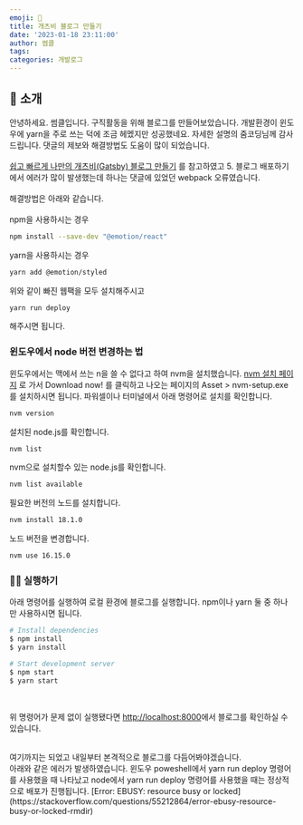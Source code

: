 ```yaml
---
emoji: 💪
title: 개츠비 블로그 만들기
date: '2023-01-18 23:11:00'
author: 썸클
tags:
categories: 개발로그
---
```


## 👋 소개

안녕하세요. 썸클입니다. 구직활동을 위해 블로그를 만들어보았습니다.
개발환경이 윈도우에 yarn을 주로 쓰는 덕에 조금 헤멨지만 성공했네요.
자세한 설명의 줌코딩님께 감사드립니다. 댓글의 제보와 해결방법도 도움이 많이 되었습니다.<br/><br/> [쉽고 빠르게 나만의 개츠비(Gatsby) 블로그 만들기](https://www.zoomkoding.com/gatsby-starter-zoomkoding-introduction/) 를 참고하였고 5. 블로그 배포하기에서 에러가 많이 발생했는데 하나는 댓글에 있었던 webpack 오류였습니다.<br/><br/>
해결방법은 아래와 같습니다.<br/><br/>
npm을 사용하시는 경우

```bash
npm install --save-dev "@emotion/react"
```

yarn을 사용하시는 경우

```bash
yarn add @emotion/styled
```

위와 같이 빠진 웹팩을 모두 설치해주시고

```bash
yarn run deploy
```

해주시면 됩니다.

### 윈도우에서 node 버전 변경하는 법

윈도우에서는 맥에서 쓰는 n을 쓸 수 없다고 하여 nvm을 설치했습니다.
[nvm 설치 페이지](https://github.com/coreybutler/nvm-windows/releases) 로 가서 Download now! 를 클릭하고 나오는 페이지의 Asset > nvm-setup.exe를 설치하시면 됩니다.
파워셀이나 터미널에서 아래 명령어로 설치를 확인합니다.

```bash
nvm version
```

설치된 node.js를 확인합니다.

```bash
nvm list
```

nvm으로 설치할수 있는 node.js를 확인합니다.

```bash
nvm list available
```

필요한 버전의 노드를 설치합니다.

```bash
nvm install 18.1.0
```

노드 버전을 변경합니다.

```bash
nvm use 16.15.0
```

### 🏃‍♀️ 실행하기

아래 명령어를 실행하여 로컬 환경에 블로그를 실행합니다.
npm이나 yarn 둘 중 하나만 사용하시면 됩니다.

```bash
# Install dependencies
$ npm install
$ yarn install

# Start development server
$ npm start
$ yarn start
```

<br/>

위 명령어가 문제 없이 실행됐다면 [http://localhost:8000](http://localhost:8000)에서 블로그를 확인하실 수 있습니다.

<br/>
여기까지는 되었고 내일부터 본격적으로 블로그를 다듬어봐야겠습니다.
<br/>
아래와 같은 에러가 발생하였습니다. 윈도우 poweshell에서 yarn run deploy 명령어를 사용했을 때 나타났고 node에서 yarn run deploy 명령어를 사용했을 때는 정상적으로 배포가 진행됩니다.
[Error: EBUSY: resource busy or locked](https://stackoverflow.com/questions/55212864/error-ebusy-resource-busy-or-locked-rmdir)

```toc

```

